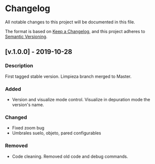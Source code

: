 # Changelog
All notable changes to this project will be documented in this file.

The format is based on [Keep a Changelog](https://keepachangelog.com/en/1.0.0/),
and this project adheres to [Semantic Versioning](https://semver.org/spec/v2.0.0.html).


## [v.1.0.0] - 2019-10-28

### Description
First tagged stable version.
Limpieza branch merged to Master.

### Added
- Version and visualize mode control. Visualize in depuration mode the version's name.

### Changed
- Fixed zoom bug
- Umbrales suelo, objeto, pared configurables

### Removed
- Code cleaning. Removed old code and debug commands.

[1.0.0]: https://github.com/bax-sensei/bielglasses/releases/tag/v1.0.0
